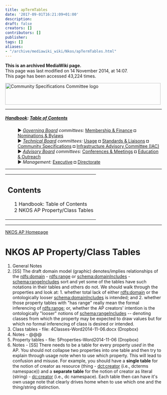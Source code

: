 ```yaml
---
title: apTermTables
date: '2017-09-01T16:21:09+01:00'
description: 
draft: false
creators: []
contributors: []
publisher: 
tags: []
aliases:
- "/archive/mediawiki_wiki/Nkos/apTermTables.html"
---
```


 **This is an archived MediaWiki page.**  
This page was last modified on 14 November 2014, at 14:07.  
This page has been accessed 43,224 times.

[<img alt="Community Specifications Committee logo" src="/archive/mediawiki_wiki/images/Specifications_logo.png" width="500" height="70">](/archive/mediawiki_wiki/images/Specifications_logo.png "Community Specifications Committee logo")

* * *

##### [Handbook](/archive/mediawiki_wiki/DCMI_Handbook "DCMI Handbook"): [Table of Contents](/archive/mediawiki_wiki/DCMI_Handbook/ "DCMI Handbook") 
<dl>
<dd> ► <i><a href="/archive/mediawiki_wiki/DCMI_Governing_Board" title="DCMI Governing Board">Governing Board</a> committees:</i> <a href="/archive/mediawiki_wiki/DCMI_Governing_Board/finance" title="DCMI Governing Board/finance">Membership &amp; Finance</a> ◘ <a href="/archive/mediawiki_wiki/DCMI_Governing_Board/nominations" title="DCMI Governing Board/nominations">Nominations &amp; Bylaws</a> 
</dd>
<dd> ► <i><a href="/archive/mediawiki_wiki/DCMI_Technical_Board" title="DCMI Technical Board">Technical Board</a> committees:</i> <a href="/archive/mediawiki_wiki/DCMI_Technical_Board/usage" title="DCMI Technical Board/usage">Usage</a> ◘ <a href="/archive/mediawiki_wiki/DCMI_Technical_Board/standards" title="DCMI Technical Board/standards">Standards &amp; Liaisons</a> ◘ <a href="/archive/mediawiki_wiki/DCMI_Technical_Board/specifications" title="DCMI Technical Board/specifications">Community Specifications</a> ◘ <a href="/archive/mediawiki_wiki/DCMI_Technical_Board/infrastructure" title="DCMI Technical Board/infrastructure">Infrastructure Advisory Committee (IAC)</a>
</dd>
<dd> ► <i><a href="/archive/mediawiki_wiki/DCMI_Advisory_Board" title="DCMI Advisory Board">Advisory Board</a> committees:</i> <a href="/archive/mediawiki_wiki/DCMI_Advisory_Board/meetings" title="DCMI Advisory Board/meetings">Conferences &amp; Meetings</a> ◘ <a href="/archive/mediawiki_wiki/DCMI_Advisory_Board/documentation" title="DCMI Advisory Board/documentation">Education &amp; Outreach</a>
</dd>
<dd> ► <i>Management:</i> <a href="/archive/mediawiki_wiki/Exec_Committee" title="Exec Committee">Executive</a> ◘ <a href="/archive/mediawiki_wiki/Exec_Committee/directorate" title="Exec Committee/directorate">Directorate</a>
</dd>
</dl>

* * *

<table id="toc" class="toc">
  <tr>
    <td>
      <div id="toctitle">
        <h2>Contents</h2>
      </div>
      <ul>
        <li class="toclevel-1"><a href="#Handbook:_Table_of_Contents"><span class="tocnumber">1</span> <span class="toctext">Handbook: Table of Contents</span></a></li>
        <li class="toclevel-1 tocsection-1"><a href="#NKOS_AP_Property.2FClass_Tables"><span class="tocnumber">2</span> <span class="toctext">NKOS AP Property/Class Tables</span></a></li>
      </ul>
    </td>
  </tr>
</table>


* * *

[NKOS AP Homepage](/archive/mediawiki_wiki/DCMI_Technical_Board/specifications/nkos "DCMI Technical Board/specifications/nkos")

# NKOS AP Property/Class Tables 

1. General Notes
  1. [SS] The draft domain model (graphic) denotes/implies relationships of the <rdfs:domain> - <rdfs:range> or <schema:domainIncludes> - <schema:rangeIncludes> sort and yet some of the tables have such notations in their tables and others do not. We should walk through the properties and look at:
    1. whether total lack of either <rdfs:domain> or the ontologically looser <schema:domainIncludes> is intended; and 
    2. whether those property tables with "has range" really mean the formal inferencing of <rdfs:range>; or, whether the AP creators' intention is the ontologically "looser" notions of <schema:rangeIncludes> -- denoting classes from which the property may be expected to draw values but for which no formal inferencing of class is desired or intended.
2. Class tables - file: 4Classes-Word2014-11-06.docx (Dropbox)
  1. Notes
    - @@@
3. Property tables - file: 5Properties-Word2014-11-06 (Dropbox)
  1. Notes
    - [SS] There needs to be a table for every property _used_ in the AP. You should not collapse two properties into one table and then try to explain through usage note when to use which property. This will lead to confusion and misuse. For example, you should have a **single table** for the notion of creator as resource (thing - <dct:creator> (i.e., dcterms namespace)) and a **separate table** for the notion of creator as literal (string) - <dc:creator> (i.e., dc namespace). Each table then can have it's own usage note that clearly drives home when to use which one and the thing/string distinction.

